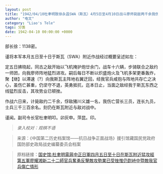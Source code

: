 ```yaml
---
layout: post
title: "1942/04/10杜聿明致徐永昌SWA（斯瓦）4月5日至4月10日战斗廖师毙敌两千余我伤亡营长三及士兵三千余"
author: "电文"
category: "Liao's Tele"
tags: 分类
date: 1942-04-10 00:00:00 +0000
---
```

部长徐：1138密。

谨将本军本月五日至十日于斯瓦（SWA）附近作战经过概要呈述如左：

定五日拂晓起，同古之敌开始以飞机掩护炮廿余门，战车十六辆，步骑联合之敌约一师团，向我廖师阵地猛烈进攻。嗣后每日不断以炽盛炮火及飞机多架更番轰炸，聚【继】以滞速〔?〕向我斯瓦主阵地右翼迂回，经我官兵咸抱与阵地共存亡之决心，虽伤亡甚重，仍坚守不退，英勇抵抗，迄本日止，当面之敌经我于斯瓦东西之线猛烈反击，其攻势业已顿挫。

作战六日来，计毙敌约二千余，俘敌猪川义雄一名，我伤亡营长三员，连长九员，士兵三千三百余名。刻仍在斯瓦附近与敌对战中。


谨闻。副司令长官杜聿明叩。卯灰申。萍昆。印。


>*录入校对：观棋不语*

> 来源：《中国第二历史档案馆——抗日战争正面战场》援引馆藏国民党政府国防部史政局战史编纂委员会档案

> 原档链接：[国史馆:杜聿明電蔣中正日軍四月五日至十日在斯瓦附近猛攻經第五軍廖耀湘新二十二師官兵奮勇反擊敵攻勢業已受挫惟仍對峙中暨敵我官兵傷亡情形](https://ahonline.drnh.gov.tw/index.php?act=Display/image/5894551ZC_By==)